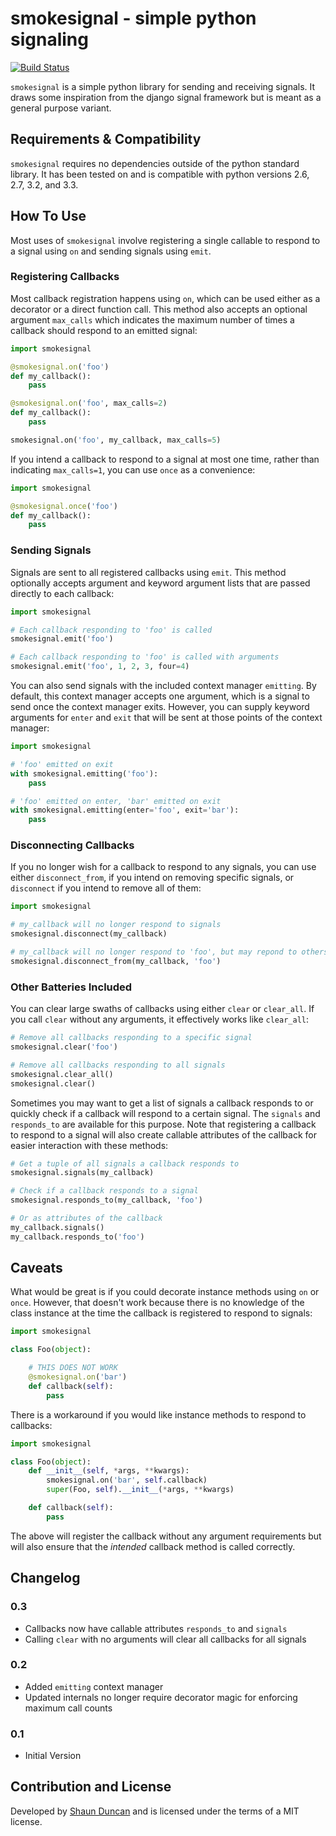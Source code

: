# smokesignal - simple python signaling

[![Build Status](https://travis-ci.org/shaunduncan/smokesignal.png)](https://travis-ci.org/shaunduncan/smokesignal)

`smokesignal` is a simple python library for sending and receiving signals.
It draws some inspiration from the django signal framework but is meant as a
general purpose variant.


## Requirements & Compatibility

`smokesignal` requires no dependencies outside of the python standard library.
It has been tested on and is compatible with python versions 2.6, 2.7, 3.2, and 3.3.


## How To Use

Most uses of `smokesignal` involve registering a single callable to respond to a signal
using `on` and sending signals using `emit`.

### Registering Callbacks

Most callback registration happens using `on`, which can be used either as a decorator
or a direct function call. This method also accepts an optional argument `max_calls` which
indicates the maximum number of times a callback should respond to an emitted signal:

```python
import smokesignal

@smokesignal.on('foo')
def my_callback():
    pass

@smokesignal.on('foo', max_calls=2)
def my_callback():
    pass

smokesignal.on('foo', my_callback, max_calls=5)
```

If you intend a callback to respond to a signal at most one time, rather than indicating
`max_calls=1`, you can use `once` as a convenience:

```python
import smokesignal

@smokesignal.once('foo')
def my_callback():
    pass
```

### Sending Signals

Signals are sent to all registered callbacks using `emit`. This method optionally accepts
argument and keyword argument lists that are passed directly to each callback:

```python
import smokesignal

# Each callback responding to 'foo' is called
smokesignal.emit('foo')

# Each callback responding to 'foo' is called with arguments
smokesignal.emit('foo', 1, 2, 3, four=4)
```

You can also send signals with the included context manager `emitting`. By default, this context
manager accepts one argument, which is a signal to send once the context manager exits. However,
you can supply keyword arguments for `enter` and `exit` that will be sent at those points of the
context manager:

```python
import smokesignal

# 'foo' emitted on exit
with smokesignal.emitting('foo'):
    pass

# 'foo' emitted on enter, 'bar' emitted on exit
with smokesignal.emitting(enter='foo', exit='bar'):
    pass
```

### Disconnecting Callbacks

If you no longer wish for a callback to respond to any signals, you can use either
`disconnect_from`, if you intend on removing specific signals, or `disconnect` if you intend
to remove all of them:

```python
import smokesignal

# my_callback will no longer respond to signals
smokesignal.disconnect(my_callback)

# my_callback will no longer respond to 'foo', but may repond to others
smokesignal.disconnect_from(my_callback, 'foo')
```

### Other Batteries Included


You can clear large swaths of callbacks using either `clear` or `clear_all`.
If you call `clear` without any arguments, it effectively works like `clear_all`:

```python
# Remove all callbacks responding to a specific signal
smokesignal.clear('foo')

# Remove all callbacks responding to all signals
smokesignal.clear_all()
smokesignal.clear()
```

Sometimes you may want to get a list of signals a callback responds to or quickly
check if a callback will respond to a certain signal. The `signals` and `responds_to`
are available for this purpose. Note that registering a callback to respond to a
signal will also create callable attributes of the callback for easier interaction
with these methods:

```python
# Get a tuple of all signals a callback responds to
smokesignal.signals(my_callback)

# Check if a callback responds to a signal
smokesignal.responds_to(my_callback, 'foo')

# Or as attributes of the callback
my_callback.signals()
my_callback.responds_to('foo')
```


## Caveats

What would be great is if you could decorate instance methods using `on` or `once`. However,
that doesn't work because there is no knowledge of the class instance at the time the callback
is registered to respond to signals:

```python
import smokesignal

class Foo(object):

    # THIS DOES NOT WORK
    @smokesignal.on('bar')
    def callback(self):
        pass
```

There is a workaround if you would like instance methods to respond to callbacks:

```python
import smokesignal

class Foo(object):
    def __init__(self, *args, **kwargs):
        smokesignal.on('bar', self.callback)
        super(Foo, self).__init__(*args, **kwargs)

    def callback(self):
        pass
```

The above will register the callback without any argument requirements but will
also ensure that the _intended_ callback method is called correctly.


## Changelog

### 0.3
- Callbacks now have callable attributes `responds_to` and `signals`
- Calling `clear` with no arguments will clear all callbacks for all signals

### 0.2
- Added `emitting` context manager
- Updated internals no longer require decorator magic for enforcing maximum call counts

### 0.1
- Initial Version


## Contribution and License

Developed by [Shaun Duncan](mailto:shaun.duncan@gmail.com) and is
licensed under the terms of a MIT license.
